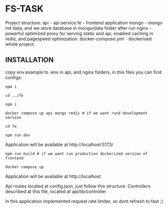 # FS-TASK

Project structure:
api - api service
fe - frontend application
mongo - mongo init data, and we store database in mongo/data folder after run
nginx - powerful optimized proxy for serving static and api, enabled caching in redis, and pagespeed optimization.
docker-compose.yml - dockerised whole project.


## INSTALLATION

copy env.example to .env in api, and nginx folders, in this files you can find configs.

```cd api
npm i

cd ../fe

npm i
```




```
docker compose up api mongo redis # if we want rund development version

cd fe

npm run dev

```

Application will be available at http://localhost:5173/




```
npm run build # if we want run production dockerized version of frontend 

docker compose up

```

Application will be available at http://localhost


Api routes located at config.json, just follow this structure. Controllers described at this file, located at api/lib/controller


In this application implemented request rate limiter, so dont refresh to fast ;)

